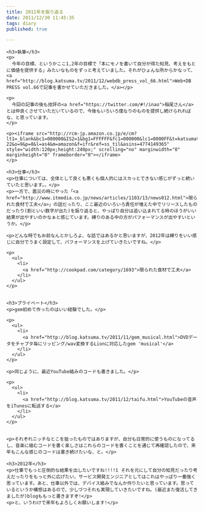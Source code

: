 ```yaml
---
title: 2011年を振り返る
date: 2011/12/30 11:45:35
tags: diary
published: true

---
```


    <h3>執筆</h3>
    <p>
      今年の目標、というかここ1,2年の目標で「本にモノを書いて自分が得た知見、考えをもとに価値を提供する」みたいなものをずっと考えていました。それがひょんな所からかなって、<a href="http://blog.katsuma.tv/2011/12/webdb_press_vol_66.html">Web+DB PRESS vol.66で記事を書かせていただきました。</a></p>

    <p>
      今回の記事の後も技評の<a href="https://twitter.com/#!/inao">稲尾さん</a>とは仲良くさせていただいているので、今後もいろいろ僕なりのものを提供し続けられればな、と思っています。
    </p>

    <p><iframe src="http://rcm-jp.amazon.co.jp/e/cm?lt1=_blank&bc1=000000&IS2=1&bg1=FFFFFF&fc1=000000&lc1=0000FF&t=katsumatv-22&o=9&p=8&l=as4&m=amazon&f=ifr&ref=ss_til&asins=4774149365" style="width:120px;height:240px;" scrolling="no" marginwidth="0" marginheight="0" frameborder="0"></iframe>
    </p>

    <h3>仕事</h3>
    <p>仕事については、全体として良くも悪くも個人的にはスカっとできない感じがずっと続いていたと思います。。</p>
    <p>一方で、震災の時にやった「<a href="http://www.itmedia.co.jp/news/articles/1103/13/news012.html">限られた食材で工夫</a>」の話だったり、ここ最近のいろいろ責任が増えた中でリリースしたものだったり(割といい数字が出た)を振り返ると、やっぱり自分は追い込まれてる時のほうがいい結果が出やすいのかなぁと感じています。縛りのある中の方がパフォーマンスが出やすいというか。</p>

    <p>どんな時でもお前なんとかしろよ、な話ではあるかと思いますが、2012年は縛りをいい感じに自分でうまく設定して、パフォーマンスを上げていきたいですね。</p>

    <p>
      <ul>
        <li>
          <a href="http://cookpad.com/category/1693">限られた食材で工夫</a>
        </li>
      </ul>
    </p>


    <h3>プライベート</h3>
    <p>gem初めて作ったのはいい経験でした。</p>

    <p>
      <ul>
        <li>
          <a href="http://blog.katsuma.tv/2011/11/gem_musical.html">DVDデータをチャプタ毎にリッピング/wav変換するLionに対応したgem 'musical'</a>
        </li>
      </ul>
    </p>

    <p>同じように、最近YouTube絡みのコードも書きました。</p>

    <p>
      <ul>
        <li>
          <a href="http://blog.katsuma.tv/2011/12/taifu.html">YouTubeの音声をiTunesに転送する</a>
        </li>
      </ul>
    </p>


    <p>それぞれニッチなとこを狙ったものではありますが、自分も日常的に使うものになってるし、音楽に絡むコードを書く楽しさはこれらのコードを書くことを通じて再確認したので、来年もこんな感じのコードは書き続けたいな、と。</p>

    <h3>2012年</h3>
    <p>仕事でもっと圧倒的な結果を出したいですね!!!!1 それを元にして自分の知見だったり考えだったりをもっと外に広げたい、サービス開発エンジニアとしてはこれはやっぱり一番強く思っています。あと、仕事以外では、デバイス絡みでなんか作りたいと思っています。思っているというか構想はあるので、少しづつそれも実現していきたいですね。(最近また復活してきましたが)blogももっと書きますぞ!</p>
    <p>と、いうわけで来年もよろしくお願いします!</p>


